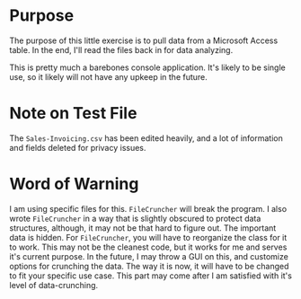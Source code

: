 # Purpose

The purpose of this little exercise is to pull data from a Microsoft Access table. In the end, I'll read the files back in for data analyzing.

This is pretty much a barebones console application. It's likely to be single use, so it likely will not have any upkeep in the future.

# Note on Test File

The `Sales-Invoicing.csv` has been edited heavily, and a lot of information and fields deleted for privacy issues.

# Word of Warning

I am using specific files for this. `FileCruncher` will break the program. I also wrote `FileCruncher` in a way that is slightly obscured to protect data structures, although, it may not be that hard to figure out. The important data is hidden. For `FileCruncher`, you will have to reorganize the class for it to work. This may not be the cleanest code, but it works for me and serves it's current purpose. In the future, I may throw a GUI on this, and customize options for crunching the data. The way it is now, it will have to be changed to fit your specific use case. This part may come after I am satisfied with it's level of data-crunching.